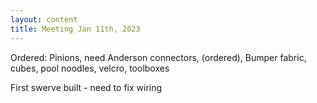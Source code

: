 ```yaml
---
layout: content
title: Meeting Jan 11th, 2023
---
```



Ordered: Pinions, need Anderson connectors, (ordered), Bumper fabric, cubes, pool noodles, velcro, toolboxes



First swerve built - need to fix wiring